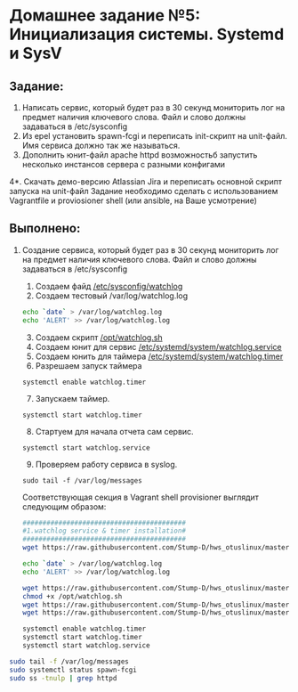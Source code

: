 # **Домашнее задание №5: Инициализация системы. Systemd и SysV**

## **Задание:**
1. Написать сервис, который будет раз в 30 секунд мониторить лог на предмет наличия ключевого слова. Файл и слово должны задаваться в /etc/sysconfig
2. Из epel установить spawn-fcgi и переписать init-скрипт на unit-файл. Имя сервиса должно так же называться.
3. Дополнить юнит-файл apache httpd возможностьб запустить несколько инстансов сервера с разными конфигами

4*. Скачать демо-версию Atlassian Jira и переписать основной скрипт запуска на unit-файл
Задание необходимо сделать с использованием Vagrantfile и proviosioner shell (или ansible, на Ваше усмотрение)

## **Выполнено:**

1. Создание сервиса, который будет раз в 30 секунд мониторить лог на предмет наличия ключевого слова. Файл и слово должны задаваться в /etc/sysconfig

    1. Создаем файд [/etc/sysconfig/watchlog](watchlog)
    2. Cоздаем тестовый /var/log/watchlog.log
    ```bash
    echo `date` > /var/log/watchlog.log
    echo 'ALERT' >> /var/log/watchlog.log
    ```
    3. Создаем скрипт [/opt/watchlog.sh](watchlog.sh)
    4. Создаем юнит для сервис [/etc/systemd/system/watchlog.service](watchlog.service)
    5. Создаем юнить для таймера [/etc/systemd/system/watchlog.timer](watchlog.timer)
    6. Разрешаем запуск таймера 
    ```
    systemctl enable watchlog.timer
    ```
    7. Запускаем таймер.
    ```
    systemctl start watchlog.timer
    ```
    8. Стартуем для начала отчета сам сервис.
    ```
    systemctl start watchlog.service
    ```
    9. Проверяем работу сервиса в syslog.
    ```
    sudo tail -f /var/log/messages
    ```

    Соответствующая секция в Vagrant shell provisioner выглядит следующим образом:

    ```bash
    #########################################
    #1.watchlog service & timer installation#
    #########################################
    wget https://raw.githubusercontent.com/Stump-D/hws_otuslinux/master/hw5/watchlog -O /etc/sysconfig/watchlog

    echo `date` > /var/log/watchlog.log
    echo 'ALERT' >> /var/log/watchlog.log

    wget https://raw.githubusercontent.com/Stump-D/hws_otuslinux/master/hw5/watchlog.sh -O /opt/watchlog.sh
    chmod +x /opt/watchlog.sh
    wget https://raw.githubusercontent.com/Stump-D/hws_otuslinux/master/hw5/watchlog.service -O /etc/systemd/system/watchlog.service
    wget https://raw.githubusercontent.com/Stump-D/hws_otuslinux/master/hw5/watchlog.timer -O /etc/systemd/system/watchlog.timer

    systemctl enable watchlog.timer
    systemctl start watchlog.timer
    systemctl start watchlog.service
    ```




```bash
sudo tail -f /var/log/messages
sudo systemctl status spawn-fcgi
sudo ss -tnulp | grep httpd
```
